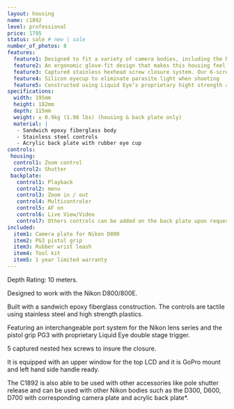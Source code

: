 ```yaml
---
layout: housing
name: c1892
level: professional
price: 1795
status: sale # new | sale
number_of_photos: 8
features:
  feature1: Designed to fit a variety of camera bodies, including the Nikon D800/800E
  feature2: An ergonomic glove-fit design that makes this housing feel and operate like your DLSR
  feature3: Captured stainless hexhead screw closure system. Our 6-screw closure system insures a tight, even seal, while eliminating the problems of screw loss and corrosion
  feature4: Silicon eyecup to eliminate parasite light when shooting
  feature5: Constructed using Liquid Eye’s proprietary hight strength and ultra weight epoxy resin sandwiched core technology
specifications:
  width: 195mm
  height: 182mm
  depth: 115mm
  weight: ± 0.9kg (1.98 lbs) (housing & back plate only)
  material: |
   - Sandwich epoxy fiberglass body
   - Stainless steel controls
   - Acrylic back plate with rubber eye cup
controls:
 housing:
  control1: Zoom control
  control2: Shutter
 backplate:
   control1: Playback
   control2: menu
   control3: Zoom in / out
   control4: Multicontroler
   control5: AF on
   control6: Live View/Video
   control7: Others controls can be added on the back plate upon request. Additional cost, ask for prices.
included:
  item1: Camera plate for Nikon D800
  item2: PG3 pistol grip
  item3: Rubber wrist leash
  item4: Tool kit
  item5: 1 year limited warranty
---
```

Depth Rating: 10 meters.

Designed to work with the Nikon D800/800E.

Built with a sandwich epoxy fiberglass construction. The controls are tactile using stainless steel and high strength plastics.

Featuring an interchangeable port system for the Nikon lens series and the pistol grip PG3 with proprietary Liquid Eye double stage trigger.

5 captured nested hex screws to insure the closure.

It is equipped with an upper window for the top LCD and it is GoPro mount and left hand side handle ready.

The C1892 is also able to be used with other accessories like pole shutter release and can be used with other Nikon bodies such as the D300, D600, D700 with corresponding camera plate and acrylic back plate*.
